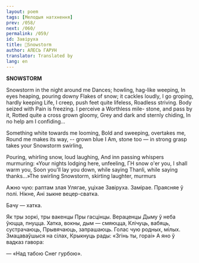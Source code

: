 ```yaml
---
layout: poem
tags: [Мелодыя натхнення]
prev: /058/
next: /060/
permalink: /059/
id: Завіруха
title: 🚧Snowstorm
author: АЛЕСЬ ГАРУН
translator: Translated by 
lang: en
---
```



 
**SNOWSTORM**

Snowstorm in the night around me Dances; howling, hag-like weeping, In eyes heaping, pouring downy Flakes of snow; it cackles loudly, I go groping, hardly keeping Life, I creep, push feet quite lifeless, Roadless striving. Body seized with Pain is freezing. I perceive a Worthless mile- stone, and pass by it, Rotted quite a cross grown gloomy, Grey and dark and sternly chiding, In  no  help  am  I confiding...

Something white towards me looming, Bold and sweeping, overtakes me, Round me makes its way, -- grown blue I Am, stone too — in strong grasp takes your Snowstorm swirling,

Pouring, whirling snow, loud laughing, And inn passing whispers murmuring: «Your nights lodging here, unfeeling, ГН  snow o'er you, I shall warm you, Soon you'll lay you down, while saying Thanli, while saying thanks...»The swirling Snowstorm, skirting laughter, murmurs

Ажно чую: раптам злая Улягае, уціхае Завіруха. Замірае. Праясняе ў полі. Нікне, Ані зыкне вецер-сватка.

Бачу — хатка.

Як тры зоркі, тры вакенцы Пры гасцінцы. Вераценцы Дыму ў неба ўюцца, пнуцца. Хатка, вокны, дым — смяюцца, Клічуць, вабяць, сустрачаюць, Прывячаюць, запрашаюць. Голас чую родных, мілых. Змацаваўшыся на сілах, Крыкнуць рады: «Згінь ты, гораі» А яно ў вадказ гавора:

— «Над табою Снег гурбою».
